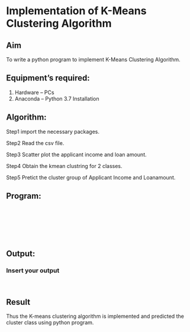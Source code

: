 # Implementation of K-Means Clustering Algorithm
## Aim
To write a python program to implement K-Means Clustering Algorithm.
## Equipment’s required:
1.	Hardware – PCs
2.	Anaconda – Python 3.7 Installation

## Algorithm:

Step1
import the necessary packages.

Step2
Read the csv file.

Step3
Scatter plot the applicant income and loan amount.

Step4
Obtain the kmean clustring for 2 classes.

Step5
Pretict the cluster group of Applicant Income and Loanamount.

## Program:
~~~







~~~
## Output:

### Insert your output

<br>

## Result
Thus the K-means clustering algorithm is implemented and predicted the cluster class using python program.
